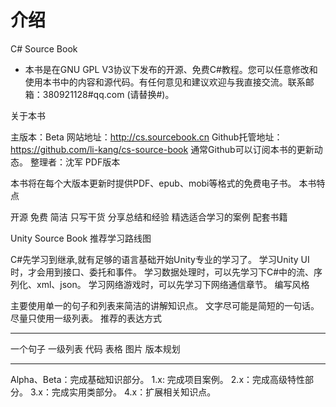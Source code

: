 # 介绍

C# Source Book

* 本书是在GNU GPL V3协议下发布的开源、免费C#教程。您可以任意修改和使用本书中的内容和源代码。有任何意见和建议欢迎与我直接交流。联系邮箱：380921128#qq.com (请替换#)。


关于本书

主版本：Beta
网站地址：http://cs.sourcebook.cn
Github托管地址：https://github.com/li-kang/cs-source-book
通常Github可以订阅本书的更新动态。
整理者：沈军
PDF版本

本书将在每个大版本更新时提供PDF、epub、mobi等格式的免费电子书。
本书特点

开源
免费
简洁
只写干货
分享总结和经验
精选适合学习的案例
配套书籍

Unity Source Book
推荐学习路线图

C#先学习到继承,就有足够的语言基础开始Unity专业的学习了。
学习Unity UI时，才会用到接口、委托和事件。
学习数据处理时，可以先学习下C#中的流、序列化、xml、json。
学习网络游戏时，可以先学习下网络通信章节。
编写风格

主要使用单一的句子和列表来简洁的讲解知识点。
文字尽可能是简短的一句话。
尽量只使用一级列表。
推荐的表达方式

---

一个句子
一级列表
代码
表格
图片
版本规划

---
Alpha、Beta：完成基础知识部分。
1.x: 完成项目案例。
2.x：完成高级特性部分。
3.x：完成实用类部分。
4.x：扩展相关知识点。